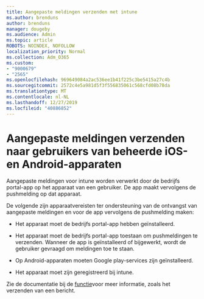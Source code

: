 ```yaml
---
title: Aangepaste meldingen verzenden met intune
ms.author: brenduns
author: brenduns
manager: dougeby
ms.audience: Admin
ms.topic: article
ROBOTS: NOINDEX, NOFOLLOW
localization_priority: Normal
ms.collection: Adm_O365
ms.custom:
- "9000679"
- "2565"
ms.openlocfilehash: 969649084a2ac536ee1b41f225c3be5415a27c4b
ms.sourcegitcommit: 2572c4e5a981d5f3f556835061c568cfd08b78da
ms.translationtype: MT
ms.contentlocale: nl-NL
ms.lasthandoff: 12/27/2019
ms.locfileid: "40886852"
---
```

# <a name="how-to-send-custom-notifications-to-the-users-of-managed-ios-and-android-devices"></a>Aangepaste meldingen verzenden naar gebruikers van beheerde iOS-en Android-apparaten

Aangepaste meldingen voor intune worden verwerkt door de bedrijfs portal-app op het apparaat van een gebruiker. De app maakt vervolgens de pushmelding op dat apparaat.

De volgende zijn apparaatvereisten ter ondersteuning van de ontvangst van aangepaste meldingen en voor de app vervolgens de pushmelding maken:

- Het apparaat moet de bedrijfs portal-app hebben geïnstalleerd.  

- Het apparaat moet de bedrijfs portal-app toestaan om pushmeldingen te verzenden. Wanneer de app is geïnstalleerd of bijgewerkt, wordt de gebruiker gevraagd om meldingen toe te staan.

- Op Android-apparaten moeten Google play-services zijn geïnstalleerd.

- Het apparaat moet zijn geregistreerd bij intune.

Zie de documentatie bij de [functie](https://docs.microsoft.com/intune/custom-notifications)voor meer informatie, zoals het verzenden van een bericht.
